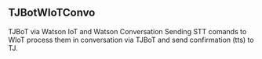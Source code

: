 ## TJBotWIoTConvo
TJBoT via Watson IoT and Watson Conversation
Sending STT comands to WIoT process them in conversation via TJBoT and send confirmation (tts) to TJ.
#### 
